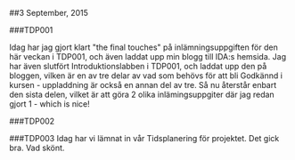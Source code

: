 

##3 September, 2015

###TDP001

Idag har jag gjort klart "the final touches" på inlämningsuppgiften för den här veckan i TDP001, och även laddat upp 
min blogg till IDA:s hemsida. Jag har även slutfört Introduktionslabben i TDP001, och laddat upp den på bloggen, 
vilken är en av tre delar av vad som behövs för att bli Godkännd i kursen - uppladdning är också en annan del av tre. 
Så nu återstår enbart den sista delen, vilket är att göra 2 olika inlämingsuppgiter där jag redan gjort 1 - which is nice!

###TDP002


###TDP003
Idag har vi lämnat in vår Tidsplanering för projektet. Det gick bra. Vad skönt. 
